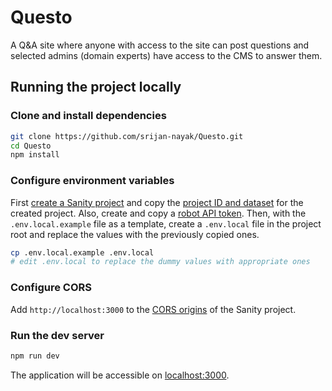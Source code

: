 # Questo

A Q&A site where anyone with access to the site can post questions and selected
admins (domain experts) have access to the CMS to answer them.

## Running the project locally

### Clone and install dependencies

```bash
git clone https://github.com/srijan-nayak/Questo.git
cd Questo
npm install
```

### Configure environment variables

First [create a Sanity project][sanity-create] and copy the [project ID and dataset][sanity-id-dataset]
for the created project. Also, create and copy a [robot API token][sanity-robot-tokens].
Then, with the `.env.local.example` file as a template, create a `.env.local` file
in the project root and replace the values with the previously copied ones.

```bash
cp .env.local.example .env.local
# edit .env.local to replace the dummy values with appropriate ones
```

### Configure CORS

Add `http://localhost:3000` to the [CORS origins][sanity-cors] of the Sanity project.

### Run the dev server

```bash
npm run dev
```

The application will be accessible on [localhost:3000](http://localhost:3000).

[sanity-create]: https://www.sanity.io/docs/create-a-sanity-project "Guide for creating a Sanity project"
[sanity-id-dataset]: https://www.sanity.io/docs/connect-your-content#cce328fef7ba "Guide for figuring out the project ID and dataset name"
[sanity-robot-tokens]: https://www.sanity.io/docs/http-auth#4c21d7b829fe "Guide for creating robot tokens"
[sanity-cors]: https://www.sanity.io/docs/connect-your-content#c9024b135361 "Guide for adding a URL to CORS settings"
